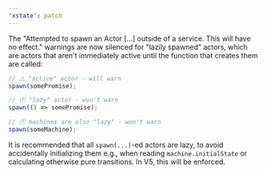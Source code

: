 ```yaml
---
'xstate': patch
---
```


The "Attempted to spawn an Actor [...] outside of a service. This will have no effect." warnings are now silenced for "lazily spawned" actors, which are actors that aren't immediately active until the function that creates them are called:

```js
// ⚠️ "active" actor - will warn
spawn(somePromise);

// 🕐 "lazy" actor - won't warn
spawn(() => somePromise);

// 🕐 machines are also "lazy" - won't warn
spawn(someMachine);
```

It is recommended that all `spawn(...)`-ed actors are lazy, to avoid accidentally initializing them e.g., when reading `machine.initialState` or calculating otherwise pure transitions. In V5, this will be enforced.
